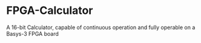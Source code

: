 # FPGA-Calculator
A 16-bit Calculator, capable of continuous operation and fully operable on a Basys-3 FPGA board
